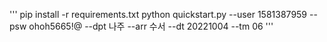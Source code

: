 '''
pip install -r requirements.txt
python quickstart.py --user 1581387959 --psw ohoh5665!@ --dpt 나주 --arr 수서 --dt 20221004 --tm 06
'''
